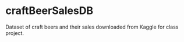 # craftBeerSalesDB
Dataset of craft beers and their sales downloaded from Kaggle for class project.

